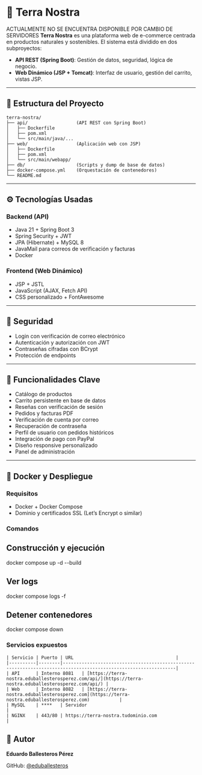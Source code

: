 # 🌱 Terra Nostra

ACTUALMENTE NO SE ENCUENTRA DISPONIBLE POR CAMBIO DE SERVIDORES
**Terra Nostra** es una plataforma web de e-commerce centrada en productos naturales y sostenibles. El sistema está dividido en dos subproyectos:

- **API REST (Spring Boot)**: Gestión de datos, seguridad, lógica de negocio.
- **Web Dinámico (JSP + Tomcat)**: Interfaz de usuario, gestión del carrito, vistas JSP.

---

## 📁 Estructura del Proyecto

```plaintext
terra-nostra/
├── api/                  (API REST con Spring Boot)
│   ├── Dockerfile
│   ├── pom.xml
│   └── src/main/java/...
├── web/                  (Aplicación web con JSP)
│   ├── Dockerfile
│   ├── pom.xml
│   └── src/main/webapp/
├── db/                   (Scripts y dump de base de datos)
├── docker-compose.yml    (Orquestación de contenedores)
└── README.md

```


---

## ⚙️ Tecnologías Usadas

### Backend (API)

- Java 21 + Spring Boot 3  
- Spring Security + JWT  
- JPA (Hibernate) + MySQL 8  
- JavaMail para correos de verificación y facturas  
- Docker  

### Frontend (Web Dinámico)

- JSP + JSTL  
- JavaScript (AJAX, Fetch API)  
- CSS personalizado + FontAwesome
  
---

## 🔐 Seguridad

- Login con verificación de correo electrónico  
- Autenticación y autorización con JWT  
- Contraseñas cifradas con BCrypt  
- Protección de endpoints  

---

## 🛒 Funcionalidades Clave

- Catálogo de productos  
- Carrito persistente en base de datos  
- Reseñas con verificación de sesión  
- Pedidos y facturas PDF  
- Verificación de cuenta por correo  
- Recuperación de contraseña  
- Perfil de usuario con pedidos históricos  
- Integración de pago con PayPal  
- Diseño responsive personalizado  
- Panel de administración  

---

## 🐳 Docker y Despliegue

### Requisitos

- Docker + Docker Compose  
- Dominio y certificados SSL (Let’s Encrypt o similar)

### Comandos

## Construcción y ejecución
docker compose up -d --build

## Ver logs
docker compose logs -f

## Detener contenedores
docker compose down


### Servicios expuestos

```
| Servicio | Puerto | URL                                      |
|----------|--------|----------------------------------------------------------------------------------------------------------------|
| API      | Interno 8081   | [https://terra-nostra.eduballesterosperez.com/api/](https://terra-nostra.eduballesterosperez.com/api/) |
| Web      | Interno 8082   | [https://terra-nostra.eduballesterosperez.com](https://terra-nostra.eduballesterosperez.com)           |
| MySQL    | ****   | Servidor                                                                                                       |
| NGINX    | 443/80 | https://terra-nostra.tudominio.com                                                                             |
```
## 🧠 Autor

**Eduardo Ballesteros Pérez**  

GitHub: [@eduballesteros](https://github.com/eduballesteros)

